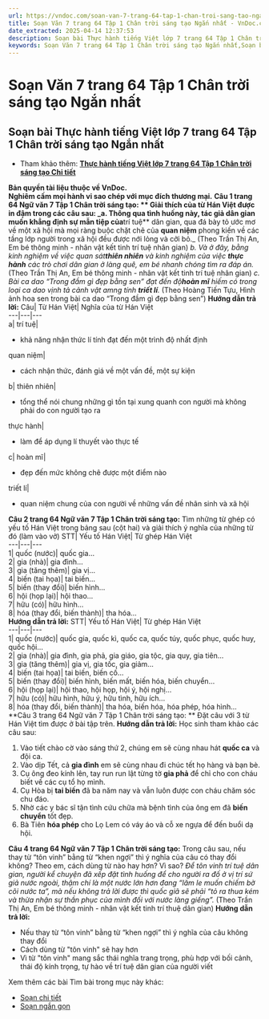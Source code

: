 ```yaml
---
url: https://vndoc.com/soan-van-7-trang-64-tap-1-chan-troi-sang-tao-ngan-nhat-330059
title: Soạn Văn 7 trang 64 Tập 1 Chân trời sáng tạo Ngắn nhất - VnDoc.com
date_extracted: 2025-04-14 12:37:53
description: Soạn bài Thực hành tiếng Việt lớp 7 trang 64 Tập 1 Chân trời sáng tạo Ngắn nhất do VnDoc biên soạn nhằm giúp các em HS đạt kết quả tốt trong quá trình làm bài tập và học tập môn Ngữ văn lớp 7 sách Chân trời sáng tạo.
keywords: Soạn Văn 7 trang 64 Tập 1 Chân trời sáng tạo Ngắn nhất,Soạn bài Thực hành tiếng Việt lớp 7 trang 64 Tập 1 Chân trời sáng tạo Ngắn nhất,Soạn Văn 7 tập 1 trang 64 Chân trời sáng tạo Ngắn nhất,Thực hành tiếng Việt lớp 7 trang 64 Tập 1 Chân trời sáng tạo,Ngữ Văn 7 trang 64 Tập 1 Chân trời sáng tạo,Soạn Văn 7 trang 64 Tập 1 Chân trời sáng tạo,Thực hành tiếng Việt trang 64 lớp 7 Tập 1 Chân trời sáng tạo,Ngữ Văn 7 tập 1 trang 64 Chân trời sáng tạo,Soạn Văn 7 tập 1 trang 64 Chân trời sáng tạo
---
```


# Soạn Văn 7 trang 64 Tập 1 Chân trời sáng tạo Ngắn nhất
## **Soạn bài Thực hành tiếng Việt lớp 7 trang 64 Tập 1 Chân trời sáng tạo Ngắn nhất**
  * Tham khảo thêm: [**Thực hành tiếng Việt lớp 7 trang 64 Tập 1 Chân trời sáng tạo Chi tiết**](<https://vndoc.com/soan-bai-thuc-hanh-tieng-viet-trang-64-lop-7-ctst-269375>)

**Bản quyền tài liệu thuộc về VnDoc.  
Nghiêm cấm mọi hành vi sao chép với mục đích thương mại.**
**Câu 1 trang 64 Ngữ văn 7 Tập 1 Chân trời sáng tạo: ** Giải thích của từ Hán Việt được in đậm trong các câu sau:
_a. Thông qua tình huống này, tác giả dân gian muốn khẳng định sự mẫn tiệp của**trí tuệ** dân gian, qua đá bày tỏ ước mơ về một xã hội mà mọi ràng buộc chặt chẽ của **quan niệm** phong kiến về các tầng lớp người trong xã hội đều được nới lỏng và cởi bỏ._
\(Theo Trần Thị An, Em bé thông minh - nhân vật kết tinh trí tuệ nhân gian\)
_b. Và ở đây, bằng kinh nghiệm về việc quan sát**thiên nhiên** và kinh nghiệm của việc **thực hành** các trò chơi dân gian ở làng quê, em bé nhanh chóng tìm ra đáp án._
\(Theo Trần Thị An, Em bé thông minh - nhân vật kết tinh trí tuệ nhân gian\)
_c. Bài ca dao “Trong đầm gì đẹp bằng sen” đạt đến độ**hoàn mĩ** hiếm có trong loại ca dao vịnh tả cảnh vật amng tính **triết lí**._
\(Theo Hoàng Tiến Tựu, Hình ảnh hoa sen trong bài ca dao “Trong đầm gì đẹp bằng sen”\)
**Hướng dẫn trả lời:**
Câu| Từ Hán Việt| Nghĩa của từ Hán Việt  
---|---|---  
a| trí tuệ| 
  * khả năng nhận thức lí tính đạt đến một trình độ nhất định

quan niệm| 
  * cách nhận thức, đánh giá về một vấn đề, một sự kiện

b| thiên nhiên| 
  * tổng thể nói chung những gì tồn tại xung quanh con người mà không phải do con người tạo ra

thực hành| 
  * làm để áp dụng lí thuyết vào thực tế

c| hoàn mĩ| 
  * đẹp đến mức không chê được một điểm nào

triết lí| 
  * quan niệm chung của con người về những vấn đề nhân sinh và xã hội

**Câu 2 trang 64 Ngữ văn 7 Tập 1 Chân trời sáng tạo:** Tìm những từ ghép có yếu tố Hán Việt trong bảng sau \(cột hai\) và giải thích ý nghĩa của những từ đó \(làm vào vở\)
STT| Yếu tố Hán Việt| Từ ghép Hán Việt  
---|---|---  
1| quốc \(nước\)| quốc gia...  
2| gia \(nhà\)| gia đình...  
3| gia \(tăng thêm\)| gia vị...  
4| biến \(tai họa\)| tai biến...  
5| biến \(thay đổi\)| biến hình...  
6| hội \(họp lại\)| hội thao...  
7| hữu \(có\)| hữu hình...  
8| hóa \(thay đổi, biến thành\)| tha hóa...  
**Hướng dẫn trả lời:**
STT| Yếu tố Hán Việt| Từ ghép Hán Việt  
---|---|---  
1| quốc \(nước\)| quốc gia, quốc kì, quốc ca, quốc túy, quốc phục, quốc huy, quốc hội...  
2| gia \(nhà\)| gia đình, gia phả, gia giáo, gia tộc, gia quy, gia tiên...  
3| gia \(tăng thêm\)| gia vị, gia tốc, gia giảm...  
4| biến \(tai họa\)| tai biến, biến cố...  
5| biến \(thay đổi\)| biến hình, biến mất, biến hóa, biến chuyển...  
6| hội \(họp lại\)| hội thao, hội họp, hội ý, hội nghị...  
7| hữu \(có\)| hữu hình, hữu ý, hữu tình, hữu ích...  
8| hóa \(thay đổi, biến thành\)| tha hóa, biến hóa, hóa phép, hóa hình...  
**Câu 3 trang 64 Ngữ văn 7 Tập 1 Chân trời sáng tạo: ** Đặt câu với 3 từ Hán Việt tìm được ở bài tập trên.
**Hướng dẫn trả lời:**
Học sinh tham khảo các câu sau:
  1. Vào tiết chào cờ vào sáng thứ 2, chúng em sẽ cùng nhau hát **quốc ca** và đội ca.
  2. Vào dịp Tết, cả **gia đình** em sẽ cùng nhau đi chúc tết họ hàng và bạn bè.
  3. Cụ ông đeo kính lên, tay run run lật từng tờ **gia phả** để chỉ cho con cháu biết về các cụ tổ họ mình.
  4. Cụ Hòa bị **tai biến** đã ba năm nay và vẫn luôn được con cháu chăm sóc chu đáo.
  5. Nhờ các y bác sĩ tận tình cứu chữa mà bệnh tình của ông em đã **biến chuyển** tốt đẹp.
  6. Bà Tiên **hóa phép** cho Lọ Lem có váy áo và cỗ xe ngựa để đến buổi dạ hội.

**Câu 4 trang 64 Ngữ văn 7 Tập 1 Chân trời sáng tạo:** Trong câu sau, nếu thay từ “tôn vinh” bằng từ “khen ngợi” thì ý nghĩa của câu có thay đổi không? Theo em, cách dùng từ nào hay hơn? Vì sao?
_Để tôn vinh trí tuệ dân gian, người kể chuyện đã xếp đặt tình huống để cho người ra đố ở vị trí sứ giả nước ngoài, thậm chí là một nước lớn hơn đang “lăm le muốn chiếm bờ cõi nước ta”, mà nếu không trả lời được thì quốc giã sẽ phải “tỏ ra thua kém và thừa nhận sự thần phục của mình đối với nước làng giếng”._
\(Theo Trần Thị An, Em bé thông minh - nhân vật kết tinh trí thuệ dân gian\)
**Hướng dẫn trả lời:**
  * Nếu thay từ “tôn vinh” bằng từ “khen ngợi” thì ý nghĩa của câu không thay đổi
  * Cách dùng từ "tôn vinh" sẽ hay hơn
  * Vì từ "tôn vinh" mang sắc thái nghĩa trang trọng, phù hợp với bối cảnh, thái độ kính trọng, tự hào về trí tuệ dân gian của người viết

Xem thêm các bài Tìm bài trong mục này khác:
  * [Soạn chi tiết](</soan-bai-suc-hap-dan-cua-truyen-ngan-chiec-la-cuoi-cung-269395>)
  * [Soạn ngắn gọn](</soan-bai-suc-hap-dan-cua-truyen-ngan-chiec-la-cuoi-cung-ngan-gon-269405>)

